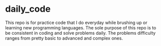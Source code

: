 # daily_code
This repo is for practice code that I do everyday while brushing up or learning new programming languages. The sole purpose of this repo is to be consistent in coding and solve problems daily. The problems difficulty ranges from pretty basic to advanced and complex ones.
